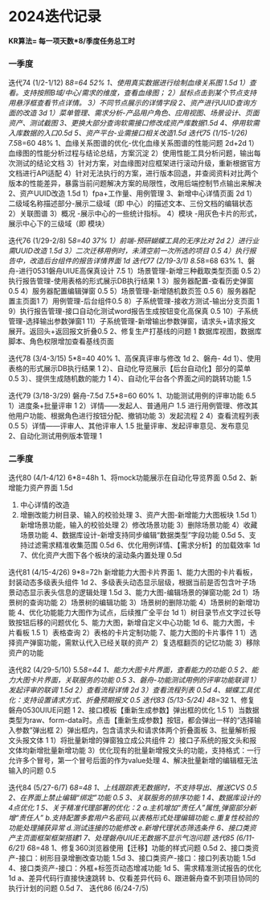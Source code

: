 # 2024迭代记录
#### KR算法= 每一项天数*8/季度任务总工时
### 一季度 
迭代74 (1/2-1/12) 8*8=64  52%
1、使用真实数据进行绘制血缘关系图 1.5d
1）查看。支持按照B域/中心/需求的维度，查看血缘图；
2）鼠标点击到某个节点支持用悬浮框查看节点详情。
3）不同节点展示的详情字段
2、资产进行UUID查询方面的改造 3d
1）菜单管理、需求分析-产品用户角色、应用视图、场景设计、页面资产、测试截图
3、更换大部分查询软需接口修改成资产库数据1.5d
4、停用软需入库数据的入口0.5d
5、资产平台-业需接口相关改造1.5d
迭代75 (1/15-1/26) 7.5*8=60 48%
1、血缘关系图谱的优化-优化血缘关系图谱的性能问题 2d+2d
1）血缘图的性能分析过程与结论总结，方案沉淀
2）使用性能工具分析问题，输出每次测试的结论文档
3）针对方案，对血缘图对应框架进行滚动升级，重新根据官方文档进行API适配
4）针对无法执行的方案，进行版本回退，并查阅资料对比两个版本的性能差异，暴露当前问题解决方案的局限性，改用后端控制节点输出来解决
2、资产UUID改造 1.5d
1）fpa+工作量、用例管理
3、新增中心详情页面 2d
1）二级域名称描述部分-展示二级域（即 中心）的描述文本、三份文档的编辑状态
2）关联图谱
3）概况 -展示中心的一些统计指标。
4）模块 -用灰色卡片的形式，展示中心下的三级域（即 模块）

迭代76 (1/29-2/8) 5*8=40  37%
1）前端-预研蝴蝶工具的无序比对 2d
2）进行业需UUID改造 1.5d
3）二次迁移用例时，未清空前一次所选的项目 0.5
4）执行报告中，改造后台组件的报告详情界面 1d
迭代77 (2/19-3/1)  8.5*8=68  63%
1、磐舟-进行0531磐舟UIUE高保真设计 7.5
1）场景管理-新增三种截取类型页面 0.5
2）执行报告管理-使用表格的形式展示DB执行结果 1
3）服务器配置-查看历史弹窗 0.5
4）服务器配置编辑弹窗 0.5
5）场景管理-新增随机数页签 0.5
6）服务器配置主页面1
7）用例管理-后台组件0.5
8）子系统管理-接收方测试-输出分支页面 1
9）执行报告管理-接口自动化测试word报告生成按钮变化高保真 0.5
10）子系统管理-选择输出参数弹窗1
11）子系统管理-新增输出参数弹窗，请求头+请求报文展开。返回头+返回报文折叠0.5
2、修复生产打基线的问题 1
数据库视图，数据库脚本、角色权限增加查看基线页面

迭代78 (3/4-3/15) 5*8=40 40%
1、高保真评审与修改 1d
2、磐舟- 4d
1）、使用表格的形式展示DB执行结果 1
2）、自动化导览展示【后台自动化】部分的菜单 0.5
3）、提供生成随机数的能力 1
4）、自动化平台各个界面之间的跳转功能 1.5

迭代79 (3/18-3/29)
磐舟-7.5d 7.5*8=60  60%
1、功能测试用例的评审功能 6.5
1）进度条+批量评审 1
2）详情——发起人、普通用户 1.5
进行用例管理、修改其他用户功能、根据角色进行按钮分配、撤销功能
3）发起流程 2
4）查看流程列表0.5
5）详情——评审人、其他评审人  1.5
批量评审、发起评审意见、发布意见
2、自动化测试用例版本管理 1

### 二季度
迭代80 (4/1-4/12) 6*8=48h
1、将mock功能展示在自动化导览界面 0.5d
2、新增能力资产界面 1.5d
1) 中心详情的改造
2) 增删改能力树目录、输入的校验处理
3、资产大图-新增能力大图板块 1.5d
1）新增场景功能，输入的校验处理
2）修改场景功能
3）删除场景功能
4）收藏场景功能
4、数据库设计-新增支持同步编辑“数据类型”字段功能 0.5d
5、支持过滤需求精准收集范围 0.5d
6、优化用例详情、【需求分析】的加载效率 1d
7、优化资产大图下各个板块的滚动条内置处理 0.5d

迭代81 (4/15-4/26) 9*8=72h
新增能力大图卡片界面
1、能力大图的卡片看板，封装动态多级表头组件 1d
2、多级表头动态显示层级，根据当前是否包含叶子场景动态显示表头信息的逻辑处理 1.5d
3、能力大图-编辑场景的弹窗功能 2d
1）场景树的查询功能
2）场景树的编辑功能
3）场景树的删除功能
4）场景树的新增功能
4、优化功能能力大图作为试点，后续推广全平台 1d
1）树目录节点文字过长导致按钮后移的问题优化 
5、能力大图，新增自定义中心功能 1d
6、能力大图，卡片看板 1.5
1）表格查询
2）表格的卡片定制功能
7、能力大图的卡片事件 1
1）选择资产弹窗功能，需默认代入已经关联的资产
2）复选框翻页的记忆功能
3）移除资产的功能

迭代82 (4/29-5/10) 5.5*8=44
1、能力大图卡片界面，查看能力的功能 0.5
2、能力大图卡片界面，关联服务的功能 0.5
3、磐舟-功能测试用例的评审功能联调
1）发起评审的联调 1.5d
2）查看流程详情 2d
3）查看流程列表 0.5d
4、蝴蝶工具优化：支持设置请求方式、折叠预期报文 0.5
迭代83 (5/13-5/24) 4*8=32
1、修复磐舟0530UIUE问题 1
2、接口模板【重新生成参数】弹出框的优化 1.5
1）当数据类型为raw、form-data时。点击【重新生成参数】按钮，都会弹出一样的“选择输入参数”弹出框
2）弹出框内，包含请求头和请求体两个折叠面板
3、批量解析报文头报文体 1
1）将批量新增的弹窗独立成公共组件
2）接口子系统的报文头和报文体均新增批量新增功能
3）优化现有的批量新增报文头的功能，支持格式：一行允许多个冒号，第一个冒号后面的作为value处理
4、解决批量新增的编辑框无法输入的问题 0.5

迭代84 (5/27-6/7) 6*8=48
1、上线跟踪表无数据时，不支持导出、推送CVS 0.5
2、在界面上禁止编辑“绑定”功能 0.5
3、关联服务的排序功能 1
4、数据库设计的4点优化 1
5、关于精准代理部署的优化：2
a.主机增加“责任人”属性,弹窗部分新增“责任人”
b.支持配置多套用户名密码,以表格形式处理编辑功能
c.重复性校验的功能处理捕获异常
d.测试连接的功能修改
e.新增代理状态筛选条件
6、接口类资产主页面框架框架搭建1
7、处理磐舟UIUE无数据不显示气泡问题
迭代85 (6/11-6/21) 6*8=48
1、修复360浏览器使用【迁移】功能的样式问题 0.5d
2、接口类资产-接口：树形目录增删改查功能 1.5d
3、接口类资产-接口：接口列表功能 1.5d
4、接口类资产-接口：外框+标签页动态增减功能 1d
5、需求精准测试报告的优化 1d
a、差异代码行直接快速跳转
b、仅看差异代码
6、跟进磐舟查不到项目协同的执行计划的问题 0.5d
7、
迭代86 (6/24-7/5)
